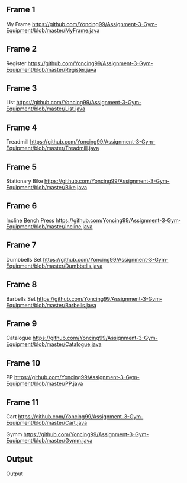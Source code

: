 ## Frame 1
My Frame
https://github.com/Yoncing99/Assignment-3-Gym-Equipment/blob/master/MyFrame.java

## Frame 2
Register
https://github.com/Yoncing99/Assignment-3-Gym-Equipment/blob/master/Register.java

## Frame 3
List
https://github.com/Yoncing99/Assignment-3-Gym-Equipment/blob/master/List.java

## Frame 4
Treadmill
https://github.com/Yoncing99/Assignment-3-Gym-Equipment/blob/master/Treadmill.java

## Frame 5
Stationary Bike
https://github.com/Yoncing99/Assignment-3-Gym-Equipment/blob/master/Bike.java

## Frame 6
Incline Bench Press
https://github.com/Yoncing99/Assignment-3-Gym-Equipment/blob/master/Incline.java

## Frame 7
Dumbbells Set
https://github.com/Yoncing99/Assignment-3-Gym-Equipment/blob/master/Dumbbells.java

## Frame 8
Barbells Set
https://github.com/Yoncing99/Assignment-3-Gym-Equipment/blob/master/Barbells.java

## Frame 9
Catalogue
https://github.com/Yoncing99/Assignment-3-Gym-Equipment/blob/master/Catalogue.java

## Frame 10
PP
https://github.com/Yoncing99/Assignment-3-Gym-Equipment/blob/master/PP.java

## Frame 11
Cart
https://github.com/Yoncing99/Assignment-3-Gym-Equipment/blob/master/Cart.java

Gymm
https://github.com/Yoncing99/Assignment-3-Gym-Equipment/blob/master/Gymm.java

## Output
Output


